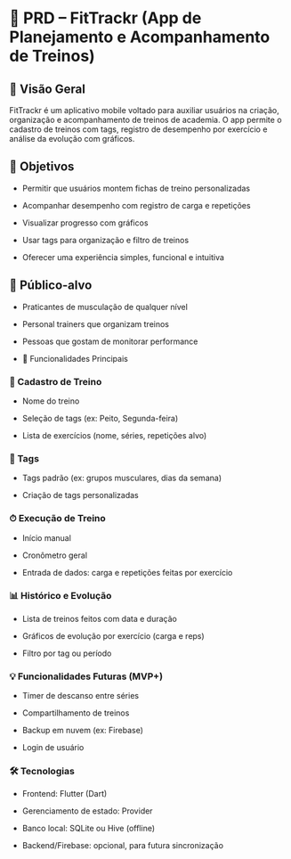 # 📄 PRD – FitTrackr (App de Planejamento e Acompanhamento de Treinos)
## 🧠 Visão Geral
FitTrackr é um aplicativo mobile voltado para auxiliar usuários na criação, organização e acompanhamento de treinos de academia. O app permite o cadastro de treinos com tags, registro de desempenho por exercício e análise da evolução com gráficos.

## 🎯 Objetivos
- Permitir que usuários montem fichas de treino personalizadas

- Acompanhar desempenho com registro de carga e repetições

- Visualizar progresso com gráficos

- Usar tags para organização e filtro de treinos

- Oferecer uma experiência simples, funcional e intuitiva

## 👤 Público-alvo
- Praticantes de musculação de qualquer nível

- Personal trainers que organizam treinos

- Pessoas que gostam de monitorar performance

- 🧱 Funcionalidades Principais
### 📝 Cadastro de Treino
- Nome do treino

- Seleção de tags (ex: Peito, Segunda-feira)

- Lista de exercícios (nome, séries, repetições alvo)

### 🔖 Tags
- Tags padrão (ex: grupos musculares, dias da semana)

- Criação de tags personalizadas

### ⏱ Execução de Treino
- Início manual

- Cronômetro geral

- Entrada de dados: carga e repetições feitas por exercício

### 📊 Histórico e Evolução
- Lista de treinos feitos com data e duração

- Gráficos de evolução por exercício (carga e reps)

- Filtro por tag ou período

### 💡 Funcionalidades Futuras (MVP+)
- Timer de descanso entre séries

- Compartilhamento de treinos

- Backup em nuvem (ex: Firebase)

- Login de usuário

### 🛠️ Tecnologias
- Frontend: Flutter (Dart)

- Gerenciamento de estado: Provider

- Banco local: SQLite ou Hive (offline)

- Backend/Firebase: opcional, para futura sincronização